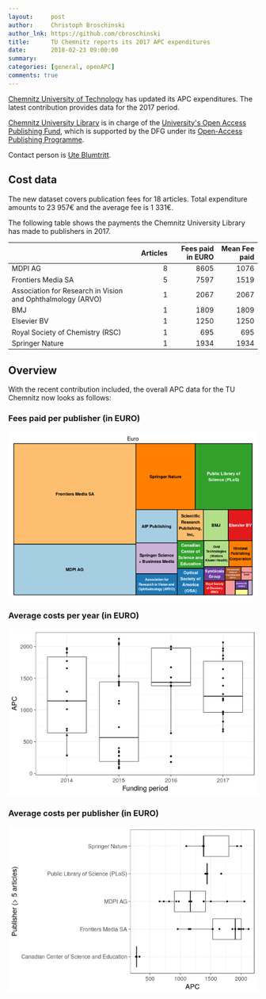 ```yaml
---
layout:     post
author:     Christoph Broschinski
author_lnk: https://github.com/cbroschinski
title:      TU Chemnitz reports its 2017 APC expenditures
date:       2018-02-23 09:00:00
summary:    
categories: [general, openAPC]
comments: true
---
```





[Chemnitz University of Technology](https://www.tu-chemnitz.de/) has updated its APC expenditures. The latest contribution provides data for the 2017 period.

[Chemnitz University Library](https://www.tu-chemnitz.de/ub/index.html.en) is in charge of the [University's Open Access Publishing Fund](https://www.tu-chemnitz.de/ub/publizieren/openaccess/index.html.en), which is supported by the DFG under its [Open-Access Publishing Programme](http://www.dfg.de/en/research_funding/programmes/infrastructure/lis/funding_opportunities/open_access/).

Contact person is [Ute Blumtritt](mailto:ute.blumtritt@bibliothek.tu-chemnitz.de).

## Cost data



The new dataset covers publication fees for 18 articles. Total expenditure amounts to 23 957€ and the average fee is 1 331€.

The following table shows the payments the Chemnitz University Library has made to publishers in 2017.


|                                                            | Articles| Fees paid in EURO| Mean Fee paid|
|:-----------------------------------------------------------|--------:|-----------------:|-------------:|
|MDPI AG                                                     |        8|              8605|          1076|
|Frontiers Media SA                                          |        5|              7597|          1519|
|Association for Research in Vision and Ophthalmology (ARVO) |        1|              2067|          2067|
|BMJ                                                         |        1|              1809|          1809|
|Elsevier BV                                                 |        1|              1250|          1250|
|Royal Society of Chemistry (RSC)                            |        1|               695|           695|
|Springer Nature                                             |        1|              1934|          1934|

## Overview

With the recent contribution included, the overall APC data for the TU Chemnitz now looks as follows:

### Fees paid per publisher (in EURO)

![plot of chunk tree_chemnitz_2018_02_23_full](/figure/tree_chemnitz_2018_02_23_full-1.png)

###  Average costs per year (in EURO)

![plot of chunk box_chemnitz_2018_02_23_year_full](/figure/box_chemnitz_2018_02_23_year_full-1.png)

###  Average costs per publisher (in EURO)

![plot of chunk box_chemnitz_2018_02_23_publisher_full](/figure/box_chemnitz_2018_02_23_publisher_full-1.png)
